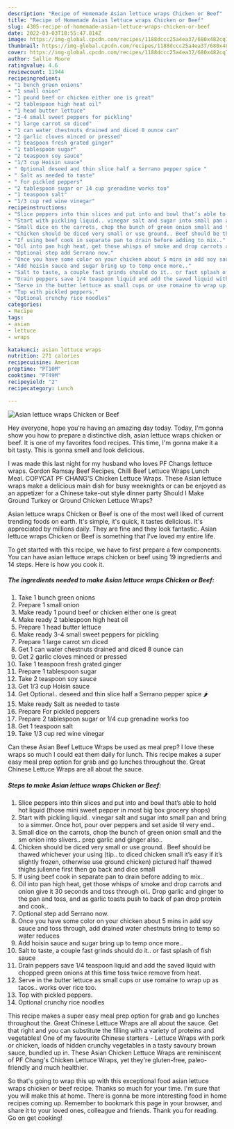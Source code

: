 ```yaml
---
description: "Recipe of Homemade Asian lettuce wraps Chicken or Beef"
title: "Recipe of Homemade Asian lettuce wraps Chicken or Beef"
slug: 4305-recipe-of-homemade-asian-lettuce-wraps-chicken-or-beef
date: 2022-03-03T18:55:47.814Z
image: https://img-global.cpcdn.com/recipes/1188dccc25a4ea37/680x482cq70/asian-lettuce-wraps-chicken-or-beef-recipe-main-photo.jpg
thumbnail: https://img-global.cpcdn.com/recipes/1188dccc25a4ea37/680x482cq70/asian-lettuce-wraps-chicken-or-beef-recipe-main-photo.jpg
cover: https://img-global.cpcdn.com/recipes/1188dccc25a4ea37/680x482cq70/asian-lettuce-wraps-chicken-or-beef-recipe-main-photo.jpg
author: Sallie Moore
ratingvalue: 4.6
reviewcount: 11944
recipeingredient:
- "1 bunch green onions"
- "1 small onion"
- "1 pound beef or chicken either one is great"
- "2 tablespoon high heat oil"
- "1 head butter lettuce"
- "3-4 small sweet peppers for pickling"
- "1 large carrot sm diced"
- "1 can water chestnuts drained and diced 8 ounce can"
- "2 garlic cloves minced or pressed"
- "1 teaspoon fresh grated ginger"
- "1 tablespoon sugar"
- "2 teaspoon soy sauce"
- "1/3 cup Hoisin sauce"
- " Optional deseed and thin slice half a Serrano pepper spice "
- " Salt as needed to taste"
- " For pickled peppers"
- "2 tablespoon sugar or 14 cup grenadine works too"
- "1 teaspoon salt"
- "1/3 cup red wine vinegar"
recipeinstructions:
- "Slice peppers into thin slices and put into and bowl that’s able to hold hot liquid (those mini sweet pepper in most big box grocery shops)"
- "Start with pickling liquid.. vinegar salt and sugar into small pan and bring to a simmer. Once hot, pour over peppers and set aside til very end.."
- "Small dice on the carrots, chop the bunch of green onion small and the sm onion into slivers.. prep garlic and ginger also.."
- "Chicken should be diced very small or use ground.. Beef should be thawed whichever your using (tip.. to diced chicken small it’s easy if it’s slightly frozen, otherwise use ground chicken) pictured half thawed thighs julienne first then go back and dice small"
- "If using beef cook in separate pan to drain before adding to mix.."
- "Oil into pan high heat, get those whisps of smoke and drop carrots and onion give it 30 seconds and toss through oil.. Drop garlic and ginger to the pan and toss, and as garlic toasts push to back of pan drop protein and cook.."
- "Optional step add Serrano now."
- "Once you have some color on your chicken about 5 mins in add soy sauce and toss through, add drained water chestnuts bring to temp so water reduces"
- "Add hoisin sauce and sugar bring up to temp once more.."
- "Salt to taste, a couple fast grinds should do it.. or fast splash of fish sauce"
- "Drain peppers save 1/4 teaspoon liquid and add the saved liquid with chopped green onions at this time toss twice remove from heat."
- "Serve in the butter lettuce as small cups or use romaine to wrap up as tacos.. works over rice too."
- "Top with pickled peppers."
- "Optional crunchy rice noodles"
categories:
- Recipe
tags:
- asian
- lettuce
- wraps

katakunci: asian lettuce wraps 
nutrition: 271 calories
recipecuisine: American
preptime: "PT10M"
cooktime: "PT49M"
recipeyield: "2"
recipecategory: Lunch

---
```



![Asian lettuce wraps Chicken or Beef](https://img-global.cpcdn.com/recipes/1188dccc25a4ea37/680x482cq70/asian-lettuce-wraps-chicken-or-beef-recipe-main-photo.jpg)

Hey everyone, hope you're having an amazing day today. Today, I'm gonna show you how to prepare a distinctive dish, asian lettuce wraps chicken or beef. It is one of my favorites food recipes. This time, I'm gonna make it a bit tasty. This is gonna smell and look delicious.

I was made this last night for my husband who loves PF Changs lettuce wraps. Gordon Ramsay Beef Recipes, Chilli Beef Lettuce Wraps Lunch Meal. COPYCAT PF CHANG&#39;S Chicken Lettuce Wraps. These Asian lettuce wraps make a delicious main dish for busy weeknights or can be enjoyed as an appetizer for a Chinese take-out style dinner party Should I Make Ground Turkey or Ground Chicken Lettuce Wraps?

Asian lettuce wraps Chicken or Beef is one of the most well liked of current trending foods on earth. It's simple, it's quick, it tastes delicious. It's appreciated by millions daily. They are fine and they look fantastic. Asian lettuce wraps Chicken or Beef is something that I've loved my entire life.


To get started with this recipe, we have to first prepare a few components. You can have asian lettuce wraps chicken or beef using 19 ingredients and 14 steps. Here is how you cook it.

<!--inarticleads1-->

##### The ingredients needed to make Asian lettuce wraps Chicken or Beef:

1. Take 1 bunch green onions
1. Prepare 1 small onion
1. Make ready 1 pound beef or chicken either one is great
1. Make ready 2 tablespoon high heat oil
1. Prepare 1 head butter lettuce
1. Make ready 3-4 small sweet peppers for pickling
1. Prepare 1 large carrot sm diced
1. Get 1 can water chestnuts drained and diced 8 ounce can
1. Get 2 garlic cloves minced or pressed
1. Take 1 teaspoon fresh grated ginger
1. Prepare 1 tablespoon sugar
1. Take 2 teaspoon soy sauce
1. Get 1/3 cup Hoisin sauce
1. Get  Optional.. deseed and thin slice half a Serrano pepper spice 🌶
1. Make ready  Salt as needed to taste
1. Prepare  For pickled peppers
1. Prepare 2 tablespoon sugar or 1/4 cup grenadine works too
1. Get 1 teaspoon salt
1. Take 1/3 cup red wine vinegar


Can these Asian Beef Lettuce Wraps be used as meal prep? I love these wraps so much I could eat them daily for lunch. This recipe makes a super easy meal prep option for grab and go lunches throughout the. Great Chinese Lettuce Wraps are all about the sauce. 

<!--inarticleads2-->

##### Steps to make Asian lettuce wraps Chicken or Beef:

1. Slice peppers into thin slices and put into and bowl that’s able to hold hot liquid (those mini sweet pepper in most big box grocery shops)
1. Start with pickling liquid.. vinegar salt and sugar into small pan and bring to a simmer. Once hot, pour over peppers and set aside til very end..
1. Small dice on the carrots, chop the bunch of green onion small and the sm onion into slivers.. prep garlic and ginger also..
1. Chicken should be diced very small or use ground.. Beef should be thawed whichever your using (tip.. to diced chicken small it’s easy if it’s slightly frozen, otherwise use ground chicken) pictured half thawed thighs julienne first then go back and dice small
1. If using beef cook in separate pan to drain before adding to mix..
1. Oil into pan high heat, get those whisps of smoke and drop carrots and onion give it 30 seconds and toss through oil.. Drop garlic and ginger to the pan and toss, and as garlic toasts push to back of pan drop protein and cook..
1. Optional step add Serrano now.
1. Once you have some color on your chicken about 5 mins in add soy sauce and toss through, add drained water chestnuts bring to temp so water reduces
1. Add hoisin sauce and sugar bring up to temp once more..
1. Salt to taste, a couple fast grinds should do it.. or fast splash of fish sauce
1. Drain peppers save 1/4 teaspoon liquid and add the saved liquid with chopped green onions at this time toss twice remove from heat.
1. Serve in the butter lettuce as small cups or use romaine to wrap up as tacos.. works over rice too.
1. Top with pickled peppers.
1. Optional crunchy rice noodles


This recipe makes a super easy meal prep option for grab and go lunches throughout the. Great Chinese Lettuce Wraps are all about the sauce. Get that right and you can substitute the filling with a variety of proteins and vegetables! One of my favourite Chinese starters - Lettuce Wraps with pork or chicken, loads of hidden crunchy vegetables in a tasty savoury brown sauce, bundled up in. These Asian Chicken Lettuce Wraps are reminiscent of PF Chang&#39;s Chicken Lettuce Wraps, yet they&#39;re gluten-free, paleo-friendly and much healthier. 

So that's going to wrap this up with this exceptional food asian lettuce wraps chicken or beef recipe. Thanks so much for your time. I'm sure that you will make this at home. There is gonna be more interesting food in home recipes coming up. Remember to bookmark this page in your browser, and share it to your loved ones, colleague and friends. Thank you for reading. Go on get cooking!
